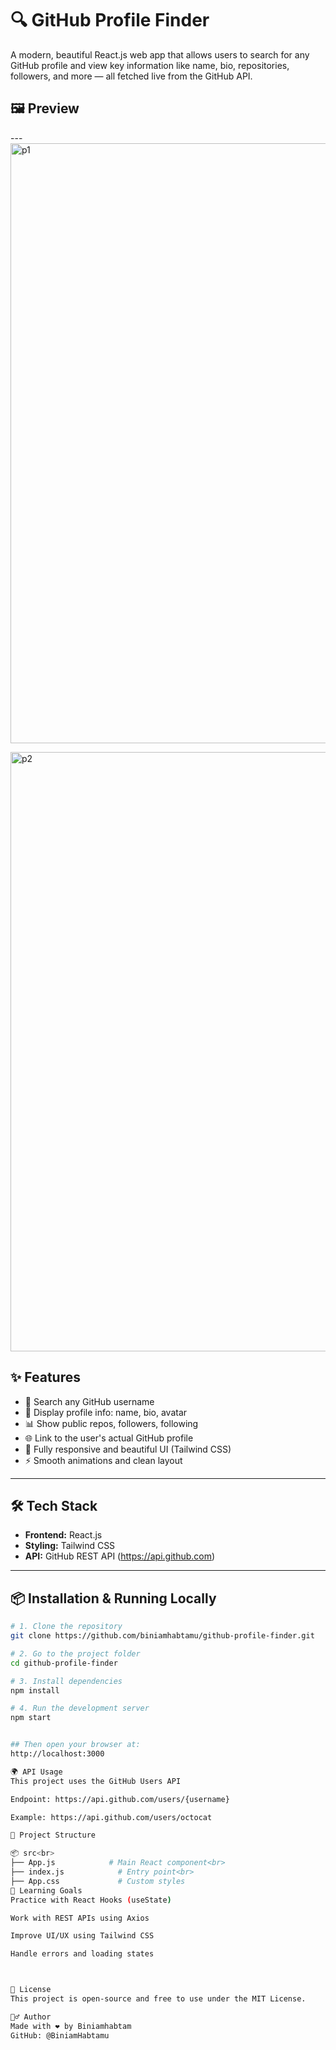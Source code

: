 # 🔍 GitHub Profile Finder

A modern, beautiful React.js web app that allows users to search for any GitHub profile and view key information like name, bio, repositories, followers, and more — all fetched live from the GitHub API.


## 🖼️ Preview

---<img width="960" alt="p1" src="https://github.com/user-attachments/assets/f5658ecd-1da5-4290-8ac9-ac70f0eb227f" />

<img width="959" alt="p2" src="https://github.com/user-attachments/assets/ffd7a70b-226f-4705-be24-b6a194fe416c" />

## ✨ Features

- 🔎 Search any GitHub username
- 📄 Display profile info: name, bio, avatar
- 📊 Show public repos, followers, following
- 🌐 Link to the user's actual GitHub profile
- 🎨 Fully responsive and beautiful UI (Tailwind CSS)
- ⚡ Smooth animations and clean layout

---

## 🛠️ Tech Stack

- **Frontend:** React.js
- **Styling:** Tailwind CSS
- **API:** GitHub REST API (https://api.github.com)

---

## 📦 Installation & Running Locally

```bash
# 1. Clone the repository
git clone https://github.com/biniamhabtamu/github-profile-finder.git

# 2. Go to the project folder
cd github-profile-finder

# 3. Install dependencies
npm install

# 4. Run the development server
npm start


## Then open your browser at:
http://localhost:3000

🌍 API Usage
This project uses the GitHub Users API

Endpoint: https://api.github.com/users/{username}

Example: https://api.github.com/users/octocat

📁 Project Structure

📦 src<br>
├── App.js            # Main React component<br>
├── index.js            # Entry point<br>
├── App.css             # Custom styles
🧠 Learning Goals
Practice with React Hooks (useState)

Work with REST APIs using Axios

Improve UI/UX using Tailwind CSS

Handle errors and loading states



📄 License
This project is open-source and free to use under the MIT License.

🙋‍♂️ Author
Made with ❤️ by Biniamhabtam
GitHub: @BiniamHabtamu

